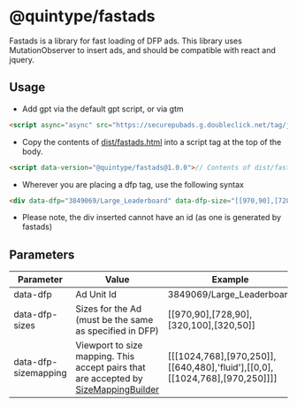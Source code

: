 # @quintype/fastads

Fastads is a library for fast loading of DFP ads. This library uses MutationObserver to insert ads, and should be compatible with react and jquery.

## Usage

* Add gpt via the default gpt script, or via gtm

```html
<script async="async" src="https://securepubads.g.doubleclick.net/tag/js/gpt.js"></script>
```

* Copy the contents of [dist/fastads.html](dist/fastads.html) into a script tag at the top of the body.

```html
<script data-version="@quintype/fastads@1.0.0">// Contents of dist/fastads.js here</script>
```

* Wherever you are placing a dfp tag, use the following syntax

```html
<div data-dfp="3849069/Large_Leaderboard" data-dfp-size="[[970,90],[728,90],[320,100],[320,50]]"></div>
```

* Please note, the div inserted cannot have an id (as one is generated by fastads)

## Parameters

| Parameter | Value | Example | Mandatory? |
|----------------|---------------------------------------------------------|------------------------------------------|------------|
| data-dfp | Ad Unit Id | 3849069/Large_Leaderboard | yes |
| data-dfp-sizes | Sizes for the Ad (must be the same as specified in DFP) | [[970,90],[728,90],[320,100],[320,50]] | yes |
| data-dfp-sizemapping | Viewport to size mapping. This accept pairs that are accepted by [SizeMappingBuilder](https://developers.google.com/doubleclick-gpt/reference#googletag.PubAdsService_enableLazyLoad) | [[[1024,768],[970,250]],[[640,480],'fluid'],[[0,0],[[1024,768],[970,250]]]] | no |
